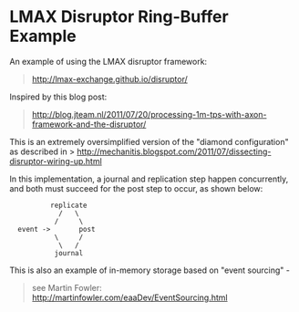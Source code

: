 # LMAX Disruptor Ring-Buffer Example

An example of using the LMAX disruptor framework:
> http://lmax-exchange.github.io/disruptor/ 
 
Inspired by this blog post:
> http://blog.jteam.nl/2011/07/20/processing-1m-tps-with-axon-framework-and-the-disruptor/
 
This is an extremely oversimplified version of the "diamond configuration" as described in > http://mechanitis.blogspot.com/2011/07/dissecting-disruptor-wiring-up.html

In this implementation, a journal and replication step happen concurrently, and both must succeed for the post step to occur, as shown below: 

```
          replicate
            /   \
           /     \
  event ->       post
           \     /
            \   /
           journal
```
 
This is also an example of in-memory storage based on "event sourcing" -
> see Martin Fowler: http://martinfowler.com/eaaDev/EventSourcing.html
